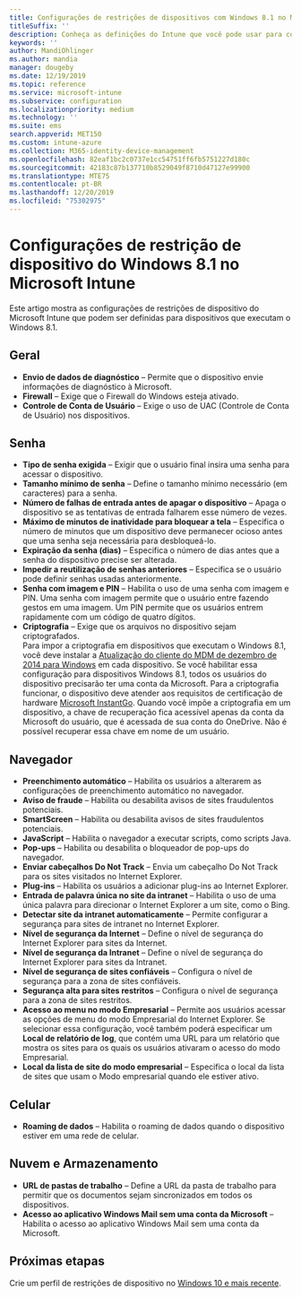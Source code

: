 ```yaml
---
title: Configurações de restrições de dispositivos com Windows 8.1 no Microsoft Intune – Azure | Microsoft Docs
titleSuffix: ''
description: Conheça as definições do Intune que você pode usar para controlar configurações e as funcionalidades do dispositivo nos dispositivos que executam o Windows 8.1.
keywords: ''
author: MandiOhlinger
ms.author: mandia
manager: dougeby
ms.date: 12/19/2019
ms.topic: reference
ms.service: microsoft-intune
ms.subservice: configuration
ms.localizationpriority: medium
ms.technology: ''
ms.suite: ems
search.appverid: MET150
ms.custom: intune-azure
ms.collection: M365-identity-device-management
ms.openlocfilehash: 82eaf1bc2c0737e1cc54751ff6fb5751227d180c
ms.sourcegitcommit: 42183c87b137710b8529049f8710d47127e99900
ms.translationtype: MTE75
ms.contentlocale: pt-BR
ms.lasthandoff: 12/20/2019
ms.locfileid: "75302975"
---
```

# <a name="microsoft-intune-windows-81-device-restriction-settings"></a>Configurações de restrição de dispositivo do Windows 8.1 no Microsoft Intune

Este artigo mostra as configurações de restrições de dispositivo do Microsoft Intune que podem ser definidas para dispositivos que executam o Windows 8.1.

## <a name="general"></a>Geral

- **Envio de dados de diagnóstico** – Permite que o dispositivo envie informações de diagnóstico à Microsoft.
- **Firewall** – Exige que o Firewall do Windows esteja ativado.
- **Controle de Conta de Usuário** – Exige o uso de UAC (Controle de Conta de Usuário) nos dispositivos.

## <a name="password"></a>Senha
- **Tipo de senha exigida** – Exigir que o usuário final insira uma senha para acessar o dispositivo.
- **Tamanho mínimo de senha** – Define o tamanho mínimo necessário (em caracteres) para a senha.
- **Número de falhas de entrada antes de apagar o dispositivo** – Apaga o dispositivo se as tentativas de entrada falharem esse número de vezes.
- **Máximo de minutos de inatividade para bloquear a tela** – Especifica o número de minutos que um dispositivo deve permanecer ocioso antes que uma senha seja necessária para desbloqueá-lo.
- **Expiração da senha (dias)** – Especifica o número de dias antes que a senha do dispositivo precise ser alterada.
- **Impedir a reutilização de senhas anteriores** – Especifica se o usuário pode definir senhas usadas anteriormente.
- **Senha com imagem e PIN** – Habilita o uso de uma senha com imagem e PIN. Uma senha com imagem permite que o usuário entre fazendo gestos em uma imagem. Um PIN permite que os usuários entrem rapidamente com um código de quatro dígitos.
- **Criptografia** – Exige que os arquivos no dispositivo sejam criptografados.<br>Para impor a criptografia em dispositivos que executam o Windows 8.1, você deve instalar a [Atualização do cliente do MDM de dezembro de 2014 para Windows](https://support.microsoft.com/kb/3013816) em cada dispositivo.
Se você habilitar essa configuração para dispositivos Windows 8.1, todos os usuários do dispositivo precisarão ter uma conta da Microsoft.
Para a criptografia funcionar, o dispositivo deve atender aos requisitos de certificação de hardware [Microsoft InstantGo](https://blogs.windows.com/windowsexperience/2014/06/19/instantgo-a-better-way-to-sleep/#IBHULcTfI4PokO8X.97).
Quando você impõe a criptografia em um dispositivo, a chave de recuperação fica acessível apenas da conta da Microsoft do usuário, que é acessada de sua conta do OneDrive. Não é possível recuperar essa chave em nome de um usuário. 

## <a name="browser"></a>Navegador
- **Preenchimento automático** – Habilita os usuários a alterarem as configurações de preenchimento automático no navegador.
- **Aviso de fraude** – Habilita ou desabilita avisos de sites fraudulentos potenciais.
- **SmartScreen** – Habilita ou desabilita avisos de sites fraudulentos potenciais.
- **JavaScript** – Habilita o navegador a executar scripts, como scripts Java.
- **Pop-ups** – Habilita ou desabilita o bloqueador de pop-ups do navegador.
- **Enviar cabeçalhos Do Not Track** – Envia um cabeçalho Do Not Track para os sites visitados no Internet Explorer.
- **Plug-ins** – Habilita os usuários a adicionar plug-ins ao Internet Explorer.
- **Entrada de palavra única no site da intranet** – Habilita o uso de uma única palavra para direcionar o Internet Explorer a um site, como o Bing.
- **Detectar site da intranet automaticamente** – Permite configurar a segurança para sites de intranet no Internet Explorer.
- **Nível de segurança da Internet** – Define o nível de segurança do Internet Explorer para sites da Internet.
- **Nível de segurança da Intranet** – Define o nível de segurança do Internet Explorer para sites da Intranet.
- **Nível de segurança de sites confiáveis** – Configura o nível de segurança para a zona de sites confiáveis.
- **Segurança alta para sites restritos** – Configura o nível de segurança para a zona de sites restritos.
- **Acesso ao menu no modo Empresarial** – Permite aos usuários acessar as opções de menu do modo Empresarial do Internet Explorer.
Se selecionar essa configuração, você também poderá especificar um **Local de relatório de log**, que contém uma URL para um relatório que mostra os sites para os quais os usuários ativaram o acesso do modo Empresarial.
- **Local da lista de site do modo empresarial** – Especifica o local da lista de sites que usam o Modo empresarial quando ele estiver ativo.

## <a name="cellular"></a>Celular
- **Roaming de dados** – Habilita o roaming de dados quando o dispositivo estiver em uma rede de celular.

## <a name="cloud-and-storage"></a>Nuvem e Armazenamento
- **URL de pastas de trabalho** – Define a URL da pasta de trabalho para permitir que os documentos sejam sincronizados em todos os dispositivos.
- **Acesso ao aplicativo Windows Mail sem uma conta da Microsoft** – Habilita o acesso ao aplicativo Windows Mail sem uma conta da Microsoft.

## <a name="next-steps"></a>Próximas etapas

Crie um perfil de restrições de dispositivo no [Windows 10 e mais recente](device-restrictions-windows-10.md).
